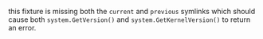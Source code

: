 this fixture is missing both the `current` and `previous` symlinks which should cause both
`system.GetVersion()` and `system.GetKernelVersion()` to return an error.